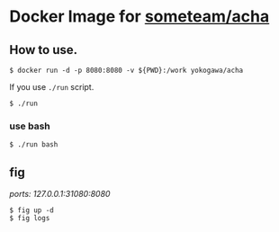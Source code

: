 Docker Image for [someteam/acha](https://github.com/someteam/acha)
====

How to use.
----

```console
$ docker run -d -p 8080:8080 -v ${PWD}:/work yokogawa/acha
```

If you use `./run` script.

```console
$ ./run
```

### use bash

```console
$ ./run bash
```

fig
----

*ports: 127.0.0.1:31080:8080*

```console
$ fig up -d
$ fig logs
```

